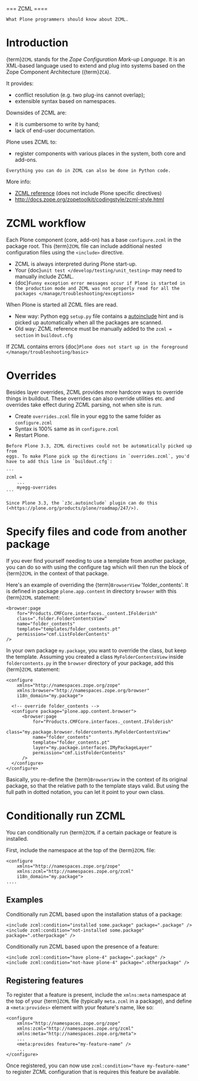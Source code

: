\===
ZCML
\====

```{admonition} Description
What Plone programmers should know about ZCML.
```

# Introduction

{term}`ZCML` stands for the *Zope Configuration Mark-up Language*.  It is an
XML-based language used to extend and plug into systems based on the Zope
Component Architecture ({term}`ZCA`).

It provides:

- conflict resolution (e.g. two plug-ins cannot overlap);
- extensible syntax based on namespaces.

Downsides of ZCML are:

- it is cumbersome to write by hand;
- lack of end-user documentation.

Plone uses ZCML to:

- register components with various places in the system, both core and
  add-ons.

```{note}
Everything you can do in ZCML can also be done in Python code.
```

More info:

- [ZCML reference](http://docs.zope.org/zope3/ZCML/@@staticmenu.html) (does not include Plone specific directives)
- <http://docs.zope.org/zopetoolkit/codingstyle/zcml-style.html>

# ZCML workflow

Each Plone component (core, add-on) has a base `configure.zcml` in the
package root.  This {term}`ZCML` file can include additional nested
configuration files using the `<include>` directive.

- ZCML is always interpreted during Plone start-up.
- Your {doc}`unit test </develop/testing/unit_testing>` may need to
  manually include ZCML.
- {doc}`Funny exception error messages occur if Plone is started in the
  production mode and ZCML was not properly read for all the packages
  </manage/troubleshooting/exceptions>`

When Plone is started all ZCML files are read.

- New way: Python egg `setup.py` file contains a
  [autoinclude](https://plone.org/products/plone/roadmap/247)
  hint and is picked up automatically when all the packages are scanned.
- Old way: ZCML reference must be manually added to the `zcml = section`
  in `buildout.cfg`

If ZCML contains errors
{doc}`Plone does not start up in the foreground </manage/troubleshooting/basic>`

# Overrides

Besides layer overrides, ZCML provides more hardcore
ways to override things in buildout.
These overrides can also override utilities etc. and overrides take effect
during ZCML parsing, not when site is run.

- Create `overrides.zcml` file in your egg to the same folder as `configure.zcml`
- Syntax is 100% same as in `configure.zcml`
- Restart Plone.

````{Note}
Before Plone 3.3, ZCML directives could not be automatically picked up from
eggs. To make Plone pick up the directions in `overrides.zcml`, you'd
have to add this line in `buildout.cfg`:

```
zcml =
    ...
    myegg-overrides
```

Since Plone 3.3, the `z3c.autoinclude` plugin can do this
(<https://plone.org/products/plone/roadmap/247/>).
````

# Specify files and code from another package

If you ever find yourself needing to use a template
from another package, you can do so with using the
configure tag which will then run the block of {term}`ZCML`
in the context of that package.

Here's an example of overriding the {term}`BrowserView` 'folder_contents'. It
is defined in package `plone.app.content` in directory `browser` with this
{term}`ZCML` statement:

```
<browser:page
    for="Products.CMFCore.interfaces._content.IFolderish"
    class=".folder.FolderContentsView"
    name="folder_contents"
    template="templates/folder_contents.pt"
    permission="cmf.ListFolderContents"
/>
```

In your own package `my.package`, you want to override the class, but keep the
template. Assuming you created a class `MyFolderContentsView` inside
`foldercontents.py` in the `browser` directory of your package, add this
{term}`ZCML` statement:

```
<configure
    xmlns="http://namespaces.zope.org/zope"
    xmlns:browser="http://namespaces.zope.org/browser"
    i18n_domain="my.package">

  <!-- override folder_contents -->
  <configure package="plone.app.content.browser">
      <browser:page
          for="Products.CMFCore.interfaces._content.IFolderish"
          class="my.package.browser.foldercontents.MyFolderContentsView"
          name="folder_contents"
          template="folder_contents.pt"
          layer="my.package.interfaces.IMyPackageLayer"
          permission="cmf.ListFolderContents"
      />
  </configure>
</configure>
```

Basically, you re-define the {term}`BrowserView` in the context of its original
package, so that the relative path to the template stays valid.
But using the full path in dotted notation, you can let it point to your
own class.

# Conditionally run ZCML

You can conditionally run {term}`ZCML` if a certain package or feature is
installed.

First, include the namespace at the top of the {term}`ZCML` file:

```
<configure
    xmlns="http://namespaces.zope.org/zope"
    xmlns:zcml="http://namespaces.zope.org/zcml"
    i18n_domain="my.package">
....
```

## Examples

Conditionally run ZCML based upon the installation status of a package:

```
<include zcml:condition="installed some.package" package=".package" />
<include zcml:condition="not-installed some.package" package=".otherpackage" />
```

Conditionally run ZCML based upon the presence of a feature:

```
<include zcml:condition="have plone-4" package=".package" />
<include zcml:condition="not-have plone-4" package=".otherpackage" />
```

## Registering features

To register that a feature is present, include the `xmlns:meta` namespace at
the top of your {term}`ZCML` file (typically `meta.zcml` in a package), and
define a `<meta:provides>` element with your feature's name, like so:

```
<configure
    xmlns="http://namespaces.zope.org/zope"
    xmlns:zcml="http://namespaces.zope.org/zcml"
    xmlns:meta="http://namespaces.zope.org/meta">
    ...
    <meta:provides feature="my-feature-name" />
    ...
</configure>
```

Once registered, you can now use `zcml:condition="have my-feature-name"` to
register ZCML configuration that is requires this feature be available.
